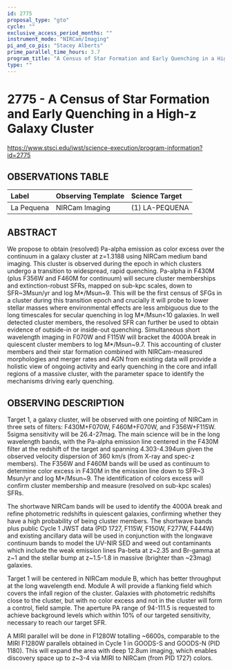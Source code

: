 ```yaml
---
id: 2775
proposal_type: "gto"
cycle: ""
exclusive_access_period_months: ""
instrument_mode: "NIRCam/Imaging"
pi_and_co_pis: "Stacey Alberts"
prime_parallel_time_hours: 3.7
program_title: "A Census of Star Formation and Early Quenching in a High-z Galaxy Cluster"
type: ""
---
```

# 2775 - A Census of Star Formation and Early Quenching in a High-z Galaxy Cluster
https://www.stsci.edu/jwst/science-execution/program-information?id=2775
## OBSERVATIONS TABLE
| Label      | Observing Template | Science Target      |
| :--------- | :----------------- | :------------------ |
| La Pequena | NIRCam Imaging     | (1) LA-PEQUENA      |

## ABSTRACT

We propose to obtain (resolved) Pa-alpha emission as color excess over the continuum in a galaxy cluster at z=1.3188 using NIRCam medium band imaging. This cluster is observed during the epoch in which clusters undergo a transition to widespread, rapid quenching. Pa-alpha in F430M (plus F356W and F460M for continuum) will secure cluster memberships and extinction-robust SFRs, mapped on sub-kpc scales, down to SFR~3Msun/yr and log M*/Msun~9. This will be the first census of SFGs in a cluster during this transition epoch and crucially it will probe to lower stellar masses where environmental effects are less ambiguous due to the long timescales for secular quenching in log M*/Msun<10 galaxies. In well detected cluster members, the resolved SFR can further be used to obtain evidence of outside-in or inside-out quenching. Simultaneous short wavelength imaging in F070W and F115W will bracket the 4000A break in quiescent cluster members to log M*/Msun~9.7. This accounting of cluster members and their star formation combined with NIRCam-measured morphologies and merger rates and AGN from existing data will provide a holistic view of ongoing activity and early quenching in the core and infall regions of a massive cluster, with the parameter space to identify the mechanisms driving early quenching.

## OBSERVING DESCRIPTION

Target 1, a galaxy cluster, will be observed with one pointing of NIRCam in three sets of filters: F430M+F070W, F460M+F070W, and F356W+F115W. 5sigma sensitivity will be 26.4-27mag. The main science will be in the long wavelength bands, with the Pa-alpha emission line centered in the F430M filter at the redshift of the target and spanning 4.303-4.394um given the observed velocity dispersion of 360 km/s (from X-ray and spec-z members). The F356W and F460M bands will be used as continuum to determine color excess in F430M in the emission line down to SFR~3 Msun/yr and log M*/Msun~9. The identification of colors excess will confirm cluster membership and measure (resolved on sub-kpc scales) SFRs.

The shortwave NIRCam bands will be used to identify the 4000A break and refine photometric redshifts in quiescent galaxies, confirming whether they have a high probability of being cluster members. The shortwave bands plus public Cycle 1 JWST data (PID 1727, F115W, F150W, F277W, F444W) and existing ancillary data will be used in conjunction with the longwave continuum bands to model the UV-NIR SED and weed out contaminants which include the weak emission lines Pa-beta at z~2.35 and Br-gamma at z~1 and the stellar bump at z~1.5-1.8 in massive (brighter than ~23mag) galaxies.

Target 1 will be centered in NIRCam module B, which has better throughput at the long wavelength end. Module A will provide a flanking field which covers the infall region of the cluster. Galaxies with photometric redshifts close to the cluster, but with no color excess and not in the cluster will form a control, field sample. The aperture PA range of 94-111.5 is requested to achieve background levels which within 10% of our targeted sensitivity, necessary to reach our target SFR.

A MIRI parallel will be done in F1280W totalling ~6600s, comparable to the MIRI F1280W parallels obtained in Cycle 1 in GOODS-S and GOODS-N (PID 1180). This will expand the area with deep 12.8um imaging, which enables discovery space up to z~3-4 via MIRI to NIRCam (from PID 1727) colors.